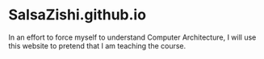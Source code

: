 # SalsaZishi.github.io

In an effort to force myself to understand Computer Architecture, I will use this website
to pretend that I am teaching the course.
